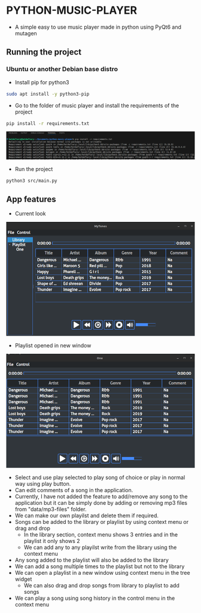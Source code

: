 # PYTHON-MUSIC-PLAYER

* A simple easy to use music player made in python using PyQt6 and mutagen

## Running the project

### Ubuntu or another Debian base distro

* Install pip for python3

```bash
sudo apt install -y python3-pip
```

* Go to the folder of music player and install the requirements of the project

```bash
pip install -r requirements.txt
```

![Installing requirements through pip](data/images/installing-requirements.png)

* Run the project

```bash
python3 src/main.py
```

## App features

* Current look

![App look Main window](data/images/application.png)

* Playlist opened in new window

![App look playlist window](data/images/playlist.png)

* Select and use play selected to play song of choice or play in normal way using play button.
* Can edit comments of a song in the application.
* Currently, I have not added the feature to add/remove any song to the application but it can be simply done by adding or removing mp3 files from "data/mp3-files" folder.
* We can make our own playilst and delete them if required.
* Songs can be added to the library or playlist by using context menu or drag and drop
  * In the library section, context menu shows 3 entries and in the playlist it only shows 2
  * We can add any to any playilst write from the library using the context menu
* Any song added to the playlist will also be added to the library
* We can add a song multiple times to the playlist but not to the library
* We can open a playlist in a new window using context menu in the tree widget
  * We can also drag and drop songs from library to playlist to add songs
* We can play a song using song history in the control menu in the context menu
